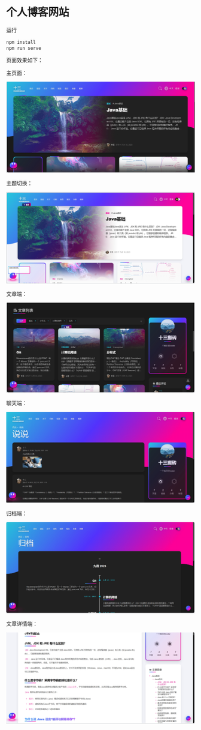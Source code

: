 # 个人博客网站



运行

```
npm install
npm run serve
```

页面效果如下：

主页面：

![](https://raw.githubusercontent.com/llyyzzs/picture/master/blog/img.png)

主题切换：

![](https://raw.githubusercontent.com/llyyzzs/picture/master/blog/img_4.png)

文章端：

![](https://raw.githubusercontent.com/llyyzzs/picture/master/blog/img_1.png)

聊天端：

![](https://raw.githubusercontent.com/llyyzzs/picture/master/blog/img_2.png)

归档端：

![](https://raw.githubusercontent.com/llyyzzs/picture/master/blog/img_3.png)

文章详情端：

![](https://raw.githubusercontent.com/llyyzzs/picture/master/blog/img_5.png)

